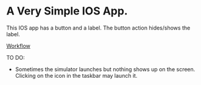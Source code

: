 A Very Simple IOS App.
======================

This IOS app has a button and a label. The button
action hides/shows the label. 

[Workflow](WORKFLOW.md)

TO DO:

  * Sometimes the simulator launches but nothing shows
    up on the screen. Clicking on the icon in the taskbar
    may launch it. 

